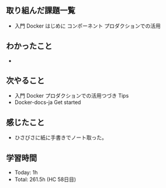 ## 取り組んだ課題一覧
- 入門 Docker はじめに コンポーネント プロダクションでの活用
## わかったこと
- 
## 次やること
- 入門 Docker プロダクションでの活用つづき Tips
- Docker-docs-ja Get started
## 感じたこと
- ひさびさに紙に手書きでノート取った。
## 学習時間
- Today: 1h
- Total: 261.5h (HC 58日目)
